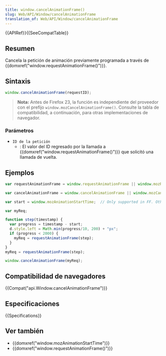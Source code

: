 ```yaml
---
title: window.cancelAnimationFrame()
slug: Web/API/Window/cancelAnimationFrame
translation_of: Web/API/Window/cancelAnimationFrame
---
```


{{APIRef}}{{SeeCompatTable}}

## Resumen

Cancela la petición de animación previamente programada a través de {{domxref("window.requestAnimationFrame()")}}.

## Sintaxis

```js
window.cancelAnimationFrame(requestID);
```

> **Nota:** Antes de Firefox 23, la función es independiente del proveedor con el prefijo `window.mozCancelAnimationFrame()`. Consulte la tabla de compatibilidad, a continuación, para otras implementaciones de navegador.

### Parámetros

- `ID de la petición`
  - : El valor del ID regresado por la llamada a {{domxref("window.requestAnimationFrame()")}} que solicitó una llamada de vuelta.

## Ejemplos

```js
var requestAnimationFrame = window.requestAnimationFrame || window.mozRequestAnimationFrame || window.webkitRequestAnimationFrame || window.msRequestAnimationFrame;

var cancelAnimationFrame = window.cancelAnimationFrame || window.mozCancelAnimationFrame;

var start = window.mozAnimationStartTime;  // Only supported in FF. Other browsers can use something like Date.now().

var myReq;

function step(timestamp) {
  var progress = timestamp - start;
  d.style.left = Math.min(progress/10, 200) + "px";
  if (progress < 2000) {
    myReq = requestAnimationFrame(step);
  }
}
myReq = requestAnimationFrame(step);

window.cancelAnimationFrame(myReq);
```

## Compatibilidad de navegadores

{{Compat("api.Window.cancelAnimationFrame")}}

## Especificaciones

{{Specifications}}

## Ver también

- {{domxref("window.mozAnimationStartTime")}}
- {{domxref("window.requestAnimationFrame()")}}
